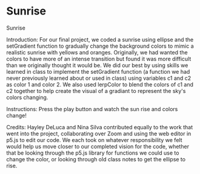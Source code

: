 # Sunrise
Sunrise
 
Introduction:
For our final project, we coded a sunrise using ellipse and the setGradient function to gradually change the background colors to mimic a realistic sunrise with yellows and oranges. Originally, we had wanted the colors to have more of an intense transition but found it was more difficult than we originally thought it would be. We did our best by using skills we learned in class to implement the setGradient function (a function we had never previously learned about or used in class) using variables c1 and c2 as color 1 and color 2. We also used lerpColor to blend the colors of c1 and c2 together to help create the visual of a gradiant to represent the sky's colors changing.

Instructions:
Press the play button and watch the sun rise and colors change!

Credits:
Hayley DeLuca and Nina Silva contributed equally to the work that went into the project, collaborating over Zoom and using the web editor in p5.js to edit our code. We each took on whatever responsibility we felt would help us move closer to our completed vision for the code, whether that be looking through the p5.js library for functions we could use to change the color, or looking through old class notes to get the ellipse to rise. 
